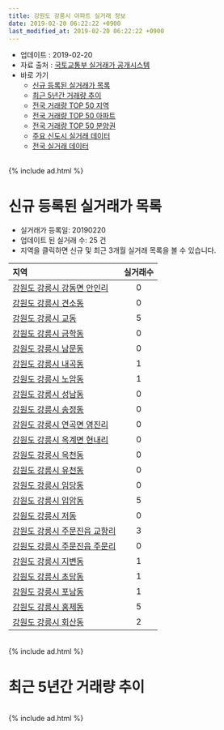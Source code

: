 ```yaml
---
title: 강원도 강릉시 아파트 실거래 정보
date: 2019-02-20 06:22:22 +0900
last_modified_at: 2019-02-20 06:22:22 +0900
---
```


* 업데이트 : 2019-02-20
* 자료 출처 : [국토교통부 실거래가 공개시스템](http://rt.molit.go.kr)
* 바로 가기
    * [신규 등록된 실거래가 목록](#신규-등록된-실거래가-목록)
    * [최근 5년간 거래량 추이](#최근-5년간-거래량-추이)
    * [전국 거래량 TOP 50 지역](https://inasie.github.io/apt-trade-info/최근-3개월-전국에서-가장-거래가-많이-발생한-지역)
    * [전국 거래량 TOP 50 아파트](https://inasie.github.io/apt-trade-info/최근-3개월-전국에서-가장-거래가-많이-발생한-아파트)
    * [전국 거래량 TOP 50 분양권](https://inasie.github.io/apt-trade-info/최근-3개월-전국에서-가장-거래가-많이-발생한-분양권)
    * [주요 신도시 실거래 데이터](https://inasie.github.io/apt-trade-info/주요-신도시)
    * [전국 실거래 데이터](https://inasie.github.io/apt-trade-info/전국)

<br>
{% include ad.html %}
<br>

# 신규 등록된 실거래가 목록
* 실거래가 등록일: 20190220
* 업데이트 된 실거래 수: 25 건
* 지역을 클릭하면 신규 및 최근 3개월 실거래 목록을 볼 수 있습니다.


|지역|실거래수|
|:---|:---:|
|[강원도 강릉시 강동면 안인리](https://inasie.github.io/apt-trade-info/강원도-강릉시-강동면-안인리)|0|
|[강원도 강릉시 견소동](https://inasie.github.io/apt-trade-info/강원도-강릉시-견소동)|0|
|[강원도 강릉시 교동](https://inasie.github.io/apt-trade-info/강원도-강릉시-교동)|5|
|[강원도 강릉시 금학동](https://inasie.github.io/apt-trade-info/강원도-강릉시-금학동)|0|
|[강원도 강릉시 남문동](https://inasie.github.io/apt-trade-info/강원도-강릉시-남문동)|0|
|[강원도 강릉시 내곡동](https://inasie.github.io/apt-trade-info/강원도-강릉시-내곡동)|1|
|[강원도 강릉시 노암동](https://inasie.github.io/apt-trade-info/강원도-강릉시-노암동)|1|
|[강원도 강릉시 성남동](https://inasie.github.io/apt-trade-info/강원도-강릉시-성남동)|0|
|[강원도 강릉시 송정동](https://inasie.github.io/apt-trade-info/강원도-강릉시-송정동)|0|
|[강원도 강릉시 연곡면 영진리](https://inasie.github.io/apt-trade-info/강원도-강릉시-연곡면-영진리)|0|
|[강원도 강릉시 옥계면 현내리](https://inasie.github.io/apt-trade-info/강원도-강릉시-옥계면-현내리)|0|
|[강원도 강릉시 옥천동](https://inasie.github.io/apt-trade-info/강원도-강릉시-옥천동)|0|
|[강원도 강릉시 유천동](https://inasie.github.io/apt-trade-info/강원도-강릉시-유천동)|0|
|[강원도 강릉시 임당동](https://inasie.github.io/apt-trade-info/강원도-강릉시-임당동)|0|
|[강원도 강릉시 입암동](https://inasie.github.io/apt-trade-info/강원도-강릉시-입암동)|5|
|[강원도 강릉시 저동](https://inasie.github.io/apt-trade-info/강원도-강릉시-저동)|0|
|[강원도 강릉시 주문진읍 교항리](https://inasie.github.io/apt-trade-info/강원도-강릉시-주문진읍-교항리)|3|
|[강원도 강릉시 주문진읍 주문리](https://inasie.github.io/apt-trade-info/강원도-강릉시-주문진읍-주문리)|0|
|[강원도 강릉시 지변동](https://inasie.github.io/apt-trade-info/강원도-강릉시-지변동)|1|
|[강원도 강릉시 초당동](https://inasie.github.io/apt-trade-info/강원도-강릉시-초당동)|1|
|[강원도 강릉시 포남동](https://inasie.github.io/apt-trade-info/강원도-강릉시-포남동)|1|
|[강원도 강릉시 홍제동](https://inasie.github.io/apt-trade-info/강원도-강릉시-홍제동)|5|
|[강원도 강릉시 회산동](https://inasie.github.io/apt-trade-info/강원도-강릉시-회산동)|2|


<br>
{% include ad.html %}
<br>

# 최근 5년간 거래량 추이


<div style="width:100%;">
    <canvas id="deal_progress" height="200"></canvas>
</div>

<script>
new Chart(document.getElementById("deal_progress"), {
    type: 'line',
    data: {
        labels: ['201402','201403','201404','201405','201406','201407','201408','201409','201410','201411','201412','201501','201502','201503','201504','201505','201506','201507','201508','201509','201510','201511','201512','201601','201602','201603','201604','201605','201606','201607','201608','201609','201610','201611','201612','201701','201702','201703','201704','201705','201706','201707','201708','201709','201710','201711','201712','201801','201802','201803','201804','201805','201806','201807','201808','201809','201810','201811','201812','201901','201902'],
        datasets: [{
            label: '매매',
            pointRadius: 1,
            data: [169, 235, 176, 166, 147, 222, 172, 231, 231, 162, 170, 205, 230, 268, 264, 199, 200, 240, 215, 219, 223, 195, 204, 221, 203, 274, 209, 217, 168, 233, 199, 184, 295, 200, 180, 164, 267, 291, 261, 246, 263, 261, 190, 214, 146, 248, 151, 246, 166, 302, 231, 207, 222, 238, 257, 215, 253, 216, 159, 239, 50],
            borderColor: "rgba(255, 201, 14, 1)",
            backgroundColor: "rgba(255, 201, 14, 0.5)",
            fill: false,
            lineTension: 0
        },{
            label: '전월세',
            pointRadius: 1,
            data: [234, 252, 229, 171, 167, 226, 198, 205, 238, 221, 209, 279, 232, 259, 187, 168, 154, 145, 174, 157, 248, 189, 180, 212, 259, 208, 206, 199, 188, 203, 182, 183, 230, 231, 186, 228, 241, 230, 210, 174, 161, 204, 196, 197, 179, 183, 163, 199, 233, 247, 188, 171, 175, 178, 193, 188, 391, 294, 319, 212, 85],
            borderColor: "rgba(0, 141, 185, 1)",
            backgroundColor: "rgba(0, 141, 185, 0.5)",
            fill: false,
            lineTension: 0
        }
        ]
    },
    options: {
        responsive: true,
        title: {
            display: false
        },
        tooltips: {
            mode: 'index',
            intersect: false
        },
        hover: {
            mode: 'nearest',
            intersect: true
        },
        scales: {
            xAxes: [{
                display: true,
                scaleLabel: {
                    display: true,
                    labelString: '년/월'
                }
            }],
            yAxes: [{
                display: true,
                ticks: {
                    suggestedMin: 0,
                },
                scaleLabel: {
                    display: true,
                    labelString: '실거래 수'
                }
            }]
        }
    }
});

</script>


<br>
{% include ad.html %}
<br>

